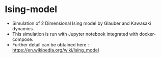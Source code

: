 # Ising-model
- Simulation of 2 Dimensional Ising model by Glauber and Kawasaki dynamics.
- This simulation is run with Jupyter notebook integrated with docker-compose.
- Further detail can be obtained here : https://en.wikipedia.org/wiki/Ising_model
